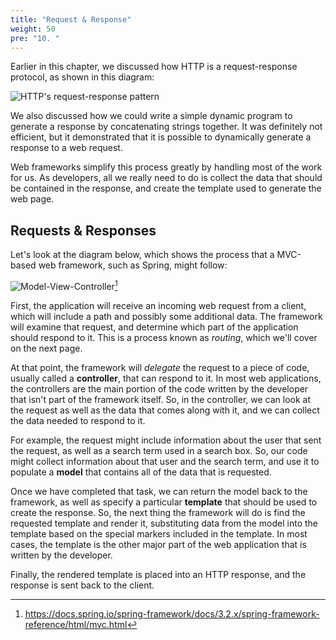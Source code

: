 ```yaml
---
title: "Request & Response"
weight: 50
pre: "10. "
---
```


Earlier in this chapter, we discussed how HTTP is a request-response protocol, as shown in this diagram:

![HTTP's request-response pattern](/cc410/images/16/request-response-pattern.png)

We also discussed how we could write a simple dynamic program to generate a response by concatenating strings together. It was definitely not efficient, but it demonstrated that it is possible to dynamically generate a response to a web request.

Web frameworks simplify this process greatly by handling most of the work for us. As developers, all we really need to do is collect the data that should be contained in the response, and create the template used to generate the web page. 

## Requests & Responses

Let's look at the diagram below, which shows the process that a MVC-based web framework, such as Spring, might follow:

![Model-View-Controller](/cc410/images/16/mvc.png)[^1] 

[^1]: https://docs.spring.io/spring-framework/docs/3.2.x/spring-framework-reference/html/mvc.html

First, the application will receive an incoming web request from a client, which will include a path and possibly some additional data. The framework will examine that request, and determine which part of the application should respond to it. This is a process known as _routing_, which we'll cover on the next page. 

At that point, the framework will _delegate_ the request to a piece of code, usually called a **controller**, that can respond to it. In most web applications, the controllers are the main portion of the code written by the developer that isn't part of the framework itself. So, in the controller, we can look at the request as well as the data that comes along with it, and we can collect the data needed to respond to it. 

For example, the request might include information about the user that sent the request, as well as a search term used in a search box. So, our code might collect information about that user and the search term, and use it to populate a **model** that contains all of the data that is requested. 

Once we have completed that task, we can return the model back to the framework, as well as specify a particular **template** that should be used to create the response. So, the next thing the framework will do is find the requested template and render it, substituting data from the model into the template based on the special markers included in the template. In most cases, the template is the other major part of the web application that is written by the developer. 

Finally, the rendered template is placed into an HTTP response, and the response is sent back to the client. 
